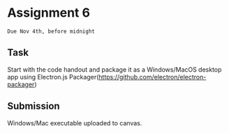 # Assignment 6
`Due Nov 4th, before midnight`

## Task

Start with the code handout and package it as a Windows/MacOS desktop app
using Electron.js Packager(<https://github.com/electron/electron-packager>)

## Submission

Windows/Mac executable uploaded to canvas.
